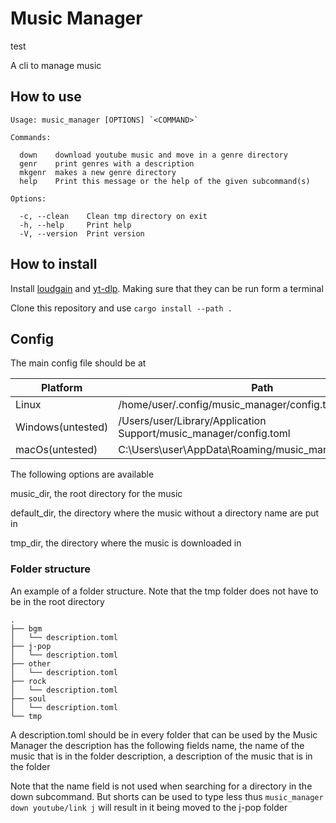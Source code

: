 # Music Manager
test

A cli to manage music

## How to use

```text
Usage: music_manager [OPTIONS] `<COMMAND>`

Commands:

  down    download youtube music and move in a genre directory
  genr    print genres with a description
  mkgenr  makes a new genre directory
  help    Print this message or the help of the given subcommand(s)

Options:

  -c, --clean    Clean tmp directory on exit
  -h, --help     Print help
  -V, --version  Print version
```

## How to install

Install [loudgain](https://github.com/Moonbase59/loudgain "https://github.com/Moonbase59/loudgain") and [yt-dlp](https://github.com/yt-dlp/yt-dlp "https://github.com/yt-dlp/yt-dlp"). Making sure that they can be run form a terminal

Clone this repository and use `cargo install --path .`

## Config

The main config file should be at

| Platform          | Path                                                              |
| ----------------- | ----------------------------------------------------------------- |
| Linux             | /home/user/.config/music_manager/config.toml                      |
| Windows(untested) | /Users/user/Library/Application Support/music_manager/config.toml |
| macOs(untested)   | C:\Users\user\AppData\Roaming/music_manager/config.toml           |

The following options are available

music_dir, the root directory for the music

default_dir, the directory where the music without a directory name are put in

tmp_dir, the directory where the music is downloaded in

### Folder structure

An example  of a folder structure. Note that the tmp folder does not have to be in the root directory

```text
.
├── bgm
│   └── description.toml
├── j-pop
│   └── description.toml
├── other
│   └── description.toml
├── rock
│   └── description.toml
├── soul
│   └── description.toml
└── tmp
```

A description.toml should be in every folder that can be used by the Music Manager
the description has the following fields
name, the name of the music that is in the folder
description, a description of the music that is in the folder

Note that the name field is not used when searching for a directory in the down subcommand. But shorts can be used to type less thus  `music_manager down youtube/link j` will result in it being moved to the j-pop folder
